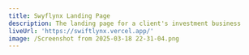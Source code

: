 ```yaml
---
title: Swyflynx Landing Page
description: The landing page for a client's investment business
liveUrl: 'https://swiftlynx.vercel.app/'
image: /Screenshot from 2025-03-18 22-31-04.png
---
```


